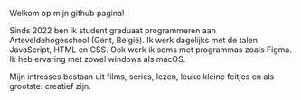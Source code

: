 Welkom op mijn github pagina!

Sinds 2022 ben ik student graduaat programmeren aan Arteveldehogeschool (Gent, België).
Ik werk dagelijks met de talen JavaScript, HTML en CSS. Ook werk ik soms met programmas zoals Figma.
Ik heb ervaring met zowel windows als macOS.

Mijn intresses bestaan uit films, series, lezen, leuke kleine feitjes en als grootste: creatief zijn.
